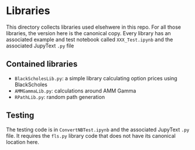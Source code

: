 # Libraries

This directory collects libraries used elsehwere in this repo. For all those libraries, the version here is the canonical copy. Every library has an associated example and test notebook called `XXX_Test.ipynb` and the associated JupyText `.py` file


## Contained libraries

- `BlackScholesLib.py`: a simple library calculating option prices using BlackScholes
- `AMMGammaLib.py`: calculations around AMM Gamma
- `RPathLib.py`: random path generation

## Testing

The testing code is in `ConvertNBTest.ipynb` and the associated JupyText `.py` file. It requires the `fls.py` library code that does not have its canonical location here.
